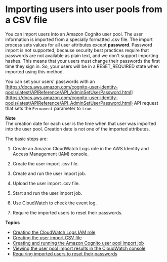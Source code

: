 # Importing users into user pools from a CSV file<a name="cognito-user-pools-using-import-tool"></a>

You can import users into an Amazon Cognito user pool\. The user information is imported from a specially formatted \.csv file\. The import process sets values for all user attributes except **password**\. Password import is not supported, because security best practices require that passwords are not available as plain text, and we don't support importing hashes\. This means that your users must change their passwords the first time they sign in\. So, your users will be in a RESET\_REQUIRED state when imported using this method\.

You can set your users' passwords with an [https://docs.aws.amazon.com/cognito-user-identity-pools/latest/APIReference/API_AdminSetUserPassword.html](https://docs.aws.amazon.com/cognito-user-identity-pools/latest/APIReference/API_AdminSetUserPassword.html) API request that sets the `Permanent` parameter to `true`\.

**Note**  
The creation date for each user is the time when that user was imported into the user pool\. Creation date is not one of the imported attributes\.

The basic steps are:

1. Create an Amazon CloudWatch Logs role in the AWS Identity and Access Management \(IAM\) console\.

1. Create the user import \.csv file\.

1. Create and run the user import job\.

1. Upload the user import \.csv file\.

1. Start and run the user import job\.

1. Use CloudWatch to check the event log\.

1. Require the imported users to reset their passwords\.

**Topics**
+ [Creating the CloudWatch Logs IAM role](cognito-user-pools-using-import-tool-cli-cloudwatch-iam-role.md)
+ [Creating the user import CSV file](cognito-user-pools-using-import-tool-csv-header.md)
+ [Creating and running the Amazon Cognito user pool import job](cognito-user-pools-creating-import-job.md)
+ [Viewing the user pool import results in the CloudWatch console](cognito-user-pools-using-import-tool-cloudwatch.md)
+ [Requiring imported users to reset their passwords](cognito-user-pools-using-import-tool-password-reset.md)